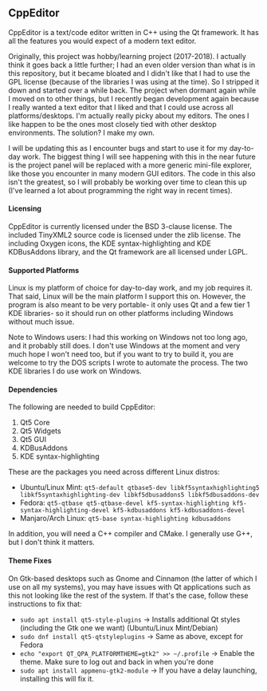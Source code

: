 ## CppEditor
CppEditor is a text/code editor written in C++ using the Qt framework. It has all the features you would expect of a modern text editor.

Originally, this project was hobby/learning project (2017-2018). I actually think it goes back a little further; I had an even older version than what is in this repository, but it became bloated and I didn't like that I had to use the GPL license (because of the libraries I was using at the time). So I stripped it down and started over a while back. The project when dormant again while I moved on to other things, but I recently began development again because I really wanted a text editor that I liked and that I could use across all platforms/desktops. I'm actually really picky about my editors. The ones I like happen to be the ones most closely tied with other desktop environments. The solution? I make my own.

I will be updating this as I encounter bugs and start to use it for my day-to-day work. The biggest thing I will see happening with this in the near future is the project panel will be replaced with a more generic mini-file explorer, like those you encounter in many modern GUI editors. The code in this also isn't the greatest, so I will probably be working over time to clean this up (I've learned a lot about programming the right way in recent times).

#### Licensing
CppEditor is currently licensed under the BSD 3-clause license. The included TinyXML2 source code is licensed under the zlib license. The including Oxygen icons, the KDE syntax-highlighting and KDE KDBusAddons library, and the Qt framework are all licensed under LGPL.

#### Supported Platforms
Linux is my platform of choice for day-to-day work, and my job requires it. That said, Linux will be the main platform I support this on. However, the program is also meant to be very portable- it only uses Qt and a few tier 1 KDE libraries- so it should run on other platforms including Windows without much issue.

Note to Windows users: I had this working on Windows not too long ago, and it probably still does. I don't use Windows at the moment and very much hope I won't need too, but if you want to try to build it, you are welcome to try the DOS scripts I wrote to automate the process. The two KDE libraries I do use work on Windows.

#### Dependencies
The following are needed to build CppEditor:   
1. Qt5 Core
2. Qt5 Widgets
3. Qt5 GUI
4. KDBusAddons
6. KDE syntax-highlighting

These are the packages you need across different Linux distros:   
- Ubuntu/Linux Mint: `qt5-default qtbase5-dev libkf5syntaxhighlighting5 libkf5syntaxhighlighting-dev libkf5dbusaddons5 libkf5dbusaddons-dev`   
- Fedora: `qt5-qtbase qt5-qtbase-devel kf5-syntax-highlighting kf5-syntax-highlighting-devel kf5-kdbusaddons kf5-kdbusaddons-devel`   
- Manjaro/Arch Linux: `qt5-base syntax-highlighting kdbusaddons`   

In addition, you will need a C++ compiler and CMake. I generally use G++, but I don't think it matters.

#### Theme Fixes

On Gtk-based desktops such as Gnome and Cinnamon (the latter of which I use on all my systems), you may have issues with Qt applications such as this not looking like the rest of the system. If that's the case, follow these instructions to fix that:

* `sudo apt install qt5-style-plugins` -> Installs additional Qt styles (including the Gtk one we want) (Ubuntu/Linux Mint/Debian)
* `sudo dnf install qt5-qtstyleplugins` -> Same as above, except for Fedora
* `echo "export QT_QPA_PLATFORMTHEME=gtk2" >> ~/.profile` -> Enable the theme. Make sure to log out and back in when you're done
* `sudo apt install appmenu-gtk2-module` -> If you have a delay launching, installing this will fix it.


